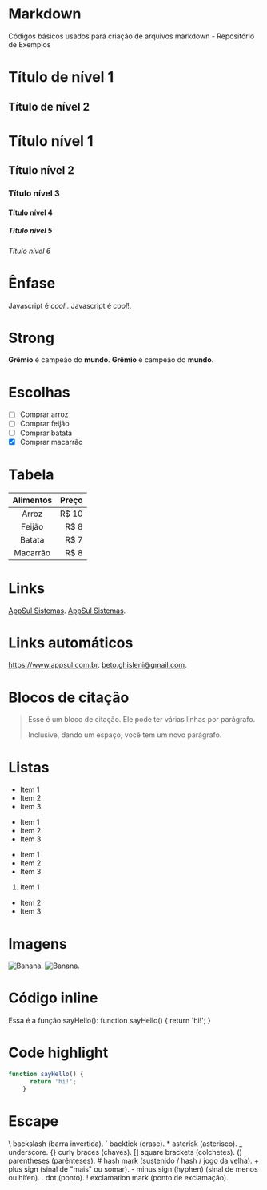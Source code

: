 # Markdown
Códigos básicos usados para criação de arquivos markdown - Repositório de Exemplos

Título de nível 1
==================
  
Título de nível 2
------------------

# Título nível 1
## Título nível 2
### Título nível 3
#### Título nível 4
##### Título nível 5
###### Título nível 6

Ênfase 
======

Javascript é _cool_!.
Javascript é *cool*!.

Strong
======

**Grêmio** é campeão do **mundo**.
__Grêmio__ é campeão do __mundo__.

Escolhas
========

- [ ] Comprar arroz
- [ ] Comprar feijão
- [ ] Comprar batata
- [x] Comprar macarrão

Tabela
======

Alimentos | Preço
:-------: | ------:
Arroz     | R$ 10
Feijão    | R$ 8
Batata    | R$ 7
Macarrão  | R$ 8

Links 
=====

[AppSul Sistemas](https://appsul.com).
[AppSul Sistemas](https://appsul.com "Clique e acesse agora!").

Links automáticos
=================

<https://www.appsul.com.br>.
<beto.ghisleni@gmail.com>.

Blocos de citação 
=================

> Esse é um bloco de citação.
> Ele pode ter várias linhas por parágrafo.
>
> Inclusive, dando um espaço, você tem um novo parágrafo.

Listas
======

* Item 1
* Item 2
* Item 3
  
+ Item 1
+ Item 2
+ Item 3
  
- Item 1
- Item 2
- Item 3

1. Item 1
* Item 2
* Item 3

Imagens 
=======

![Banana](http://cdn.osxdaily.com/wp-content/uploads/2013/07/dancing-banana.gif).
![Banana](http://cdn.osxdaily.com/wp-content/uploads/2013/07/dancing-banana.gif "Olha a banana dançando!").

Código inline
=============

Essa é a função sayHello():
    function sayHello() {
      return 'hi!';
    }

Code highlight
==============

```js
function sayHello() {
      return 'hi!';
    }
```

Escape
======

\\  backslash (barra invertida).
\`  backtick (crase).
\*  asterisk (asterisco).
\_  underscore.
\{} curly braces (chaves).
\[] square brackets (colchetes).
\() parentheses (parênteses).
\#  hash mark (sustenido / hash / jogo da velha).
\+  plus sign (sinal de "mais" ou somar).
\-  minus sign (hyphen) (sinal de menos ou hífen).
\.  dot (ponto).
\!  exclamation mark (ponto de exclamação).
